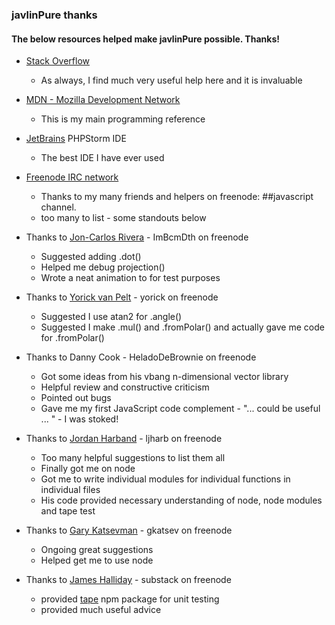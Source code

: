 ### javlinPure thanks

#### The below resources helped make javlinPure possible.  Thanks!

* [Stack Overflow][so]
  * As always, I find much very useful help here and it is invaluable

* [MDN - Mozilla Development Network][mdn]
  * This is my main programming reference

* [JetBrains][jetbrains] PHPStorm IDE
  * The best IDE I have ever used

* [Freenode IRC network][freenode]
  * Thanks to my many friends and helpers on freenode: &#35;&#35;javascript channel.
  * too many to list - some standouts below

* Thanks to [Jon-Carlos Rivera][ImBcmDth] - ImBcmDth on freenode
  * Suggested adding .dot()
  * Helped me debug projection()
  * Wrote a neat animation to for test purposes

* Thanks to [Yorick van Pelt][yorick] - yorick on freenode
  * Suggested I use atan2 for .angle()
  * Suggested I make .mul() and .fromPolar() and actually gave me code for .fromPolar()

* Thanks to Danny Cook - HeladoDeBrownie on freenode
  * Got some ideas from his vbang n-dimensional vector library
  * Helpful review and constructive criticism
  * Pointed out bugs
  * Gave me my first JavaScript code complement - "... could be useful ... " - I was stoked!

* Thanks to [Jordan Harband][ljharb] - ljharb on freenode
  * Too many helpful suggestions to list them all
  * Finally got me on node
  * Got me to write individual modules for individual functions in individual files
  * His code provided necessary understanding of node, node modules and tape test
  
* Thanks to [Gary Katsevman][gkatsev] - gkatsev on freenode
  * Ongoing great suggestions
  * Helped get me to use node
  
* Thanks to [James Halliday][substack] - substack on freenode
  * provided [tape][tape] npm package for unit testing
  * provided much useful advice
  
[so]: http://stackoverflow.com/
[mdn]: https://developer.mozilla.org/en-US/
[jetbrains]: http://www.jetbrains.com/
[freenode]: https://freenode.net/
[ImBcmDth]: http://www.jon-carlos.com/
[yorick]: http://yori.cc/
[ljharb]: https://github.com/ljharb
[gkatsev]: https://github.com/gkatsev
[substack]: https://github.com/substack
[tape]: https://github.com/substack/tape
